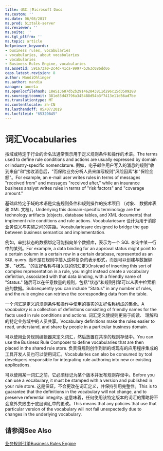 ```yaml
---
title: 词汇 |Microsoft Docs
ms.custom: ''
ms.date: 06/08/2017
ms.prod: biztalk-server
ms.reviewer: ''
ms.suite: ''
ms.tgt_pltfrm: ''
ms.topic: article
helpviewer_keywords:
- business rules, vocabularies
- vocabularies, about vocabularies
- vocabularies
- Business Rules Engine, vocabularies
ms.assetid: 591673a0-2c4d-41ca-9997-b363c086dd66
caps.latest.revision: 8
author: MandiOhlinger
ms.author: mandia
manager: anneta
ms.openlocfilehash: 18e513687db2b291462843811d296c15d3509288
ms.sourcegitcommit: 381e83d43796a345488d54b3f7413e11d56ad7be
ms.translationtype: MT
ms.contentlocale: zh-CN
ms.lasthandoff: 05/07/2019
ms.locfileid: "65320845"
---
```

# <a name="vocabularies"></a><span data-ttu-id="3965e-102">词汇</span><span class="sxs-lookup"><span data-stu-id="3965e-102">Vocabularies</span></span>
<span data-ttu-id="3965e-103">按域或特定于行业的命名法通常表示用于定义规则条件和操作的术语。</span><span class="sxs-lookup"><span data-stu-id="3965e-103">The terms used to define rule conditions and actions are usually expressed by domain or industry-specific nomenclature.</span></span> <span data-ttu-id="3965e-104">例如，电子邮件用户写入的消息的规则"收到来自"和"接收消息后，"而保险业务分析人员来编写规则"风险因素"和"保险金额"。</span><span class="sxs-lookup"><span data-stu-id="3965e-104">For example, an e-mail user writes rules in terms of messages "received from" and messages "received after," while an insurance business analyst writes rules in terms of "risk factors" and "coverage amount."</span></span>  
  
 <span data-ttu-id="3965e-105">基础此特定于域的术语是实施规则条件和规则操作的技术项目 （对象、 数据库表和 XML 文档）。</span><span class="sxs-lookup"><span data-stu-id="3965e-105">Underlying this domain-specific terminology are the technology artifacts (objects, database tables, and XML documents) that implement rule conditions and rule actions.</span></span> <span data-ttu-id="3965e-106">Vocabulariesare 设计为用于消除业务语义与实施之间的差距。</span><span class="sxs-lookup"><span data-stu-id="3965e-106">Vocabulariesare designed to bridge the gap between business semantics and implementation.</span></span>  
  
 <span data-ttu-id="3965e-107">例如，审批状态的数据绑定可能指向某个数据库，表示为一个 SQL 查询中某一行中的某列。</span><span class="sxs-lookup"><span data-stu-id="3965e-107">For example, a data binding for an approval status might point to a certain column in a certain row in a certain database, represented as an SQL query.</span></span> <span data-ttu-id="3965e-108">而不是在规则中插入这种复杂的表示形式，而是可以创建与数据绑定、"状态。"的友好名称与相关联的词汇定义</span><span class="sxs-lookup"><span data-stu-id="3965e-108">Instead of inserting this sort of complex representation in a rule, you might instead create a vocabulary definition, associated with that data binding, with a friendly name of "Status."</span></span> <span data-ttu-id="3965e-109">随后可以在任意数量的规则，包括"状态"和规则引擎可以从表中检索相应的数据。</span><span class="sxs-lookup"><span data-stu-id="3965e-109">Subsequently you can include "Status" in any number of rules, and the rule engine can retrieve the corresponding data from the table.</span></span>  
  
 <span data-ttu-id="3965e-110">一个*词汇*是定义的规则条件和操作中使用的事实的友好名称组成的集合。</span><span class="sxs-lookup"><span data-stu-id="3965e-110">A *vocabulary* is a collection of definitions consisting of friendly names for the facts used in rule conditions and actions.</span></span> <span data-ttu-id="3965e-111">词汇定义使规则更易于阅读、 理解和的特定业务域中的人员共享。</span><span class="sxs-lookup"><span data-stu-id="3965e-111">Vocabulary definitions make the rules easier to read, understand, and share by people in a particular business domain.</span></span>  
  
 <span data-ttu-id="3965e-112">可以使用业务规则编辑器来定义词汇，然后放置在共享的规则存储中。</span><span class="sxs-lookup"><span data-stu-id="3965e-112">You can use the Business Rule Composer to define vocabularies that are then placed in the shared rule store.</span></span> <span data-ttu-id="3965e-113">负责将规则创作到新的或现有的应用程序集成的工具开发人员也可以使用词汇。</span><span class="sxs-lookup"><span data-stu-id="3965e-113">Vocabularies can also be consumed by tool developers responsible for integrating rule authoring into new or existing applications.</span></span>  
  
 <span data-ttu-id="3965e-114">可以使用某一词汇之前，它必须标记为某个版本并发布规则存储中。</span><span class="sxs-lookup"><span data-stu-id="3965e-114">Before you can use a vocabulary, it must be stamped with a version and published in your rule store.</span></span> <span data-ttu-id="3965e-115">这是保证，不会更改在词汇定义，并保持引用完整性。</span><span class="sxs-lookup"><span data-stu-id="3965e-115">This is to guarantee that the definitions in the vocabulary will not change, and to preserve referential integrity.</span></span> <span data-ttu-id="3965e-116">这意味着，任何使用该特定版本的词汇的策略将不会意外失败由于底层词汇中的更改。</span><span class="sxs-lookup"><span data-stu-id="3965e-116">This means that any policies that use that particular version of the vocabulary will not fail unexpectedly due to changes in the underlying vocabulary.</span></span>  
  
## <a name="see-also"></a><span data-ttu-id="3965e-117">请参阅</span><span class="sxs-lookup"><span data-stu-id="3965e-117">See Also</span></span>  
 [<span data-ttu-id="3965e-118">业务规则引擎</span><span class="sxs-lookup"><span data-stu-id="3965e-118">Business Rules Engine</span></span>](../core/business-rules-engine.md)